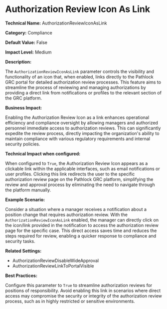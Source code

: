 # Authorization Review Icon As Link

**Technical Name:** AuthorizationReviewIconAsLink

**Category:** Compliance

**Default Value:** False

**Impact Level:** Medium

**Description:**

The `AuthorizationReviewIconAsLink` parameter controls the visibility and functionality of an icon that, when enabled, links directly to the Pathlock GRC portal for detailed authorization review processes. This feature aims to streamline the process of reviewing and managing authorizations by providing a direct link from notifications or profiles to the relevant section of the GRC platform.

**Business Impact:**

Enabling the Authorization Review Icon as a link enhances operational efficiency and compliance oversight by allowing managers and authorized personnel immediate access to authorization reviews. This can significantly expedite the review process, directly impacting the organization's ability to maintain compliance with various regulatory requirements and internal security policies.

**Technical Impact when configured:**

When configured to `True`, the Authorization Review Icon appears as a clickable link within the applicable interfaces, such as email notifications or user profiles. Clicking this link redirects the user to the specific authorization review page on the Pathlock GRC platform, simplifying the review and approval process by eliminating the need to navigate through the platform manually.

**Example Scenario:**

Consider a situation where a manager receives a notification about a position change that requires authorization review. With the `AuthorizationReviewIconAsLink` enabled, the manager can directly click on the icon/link provided in the notification to access the authorization review page for the specific case. This direct access saves time and reduces the steps required for review, enabling a quicker response to compliance and security tasks.

**Related Settings:**

- AuthorizationReviewDisableWideApproval
- AuthorizationReviewLinkToPortalVisible

**Best Practices:** 

Configure this parameter to `True` to streamline authorization reviews for positions of responsibility. Avoid enabling this link in scenarios where direct access may compromise the security or integrity of the authorization review process, such as in highly restricted or sensitive environments.